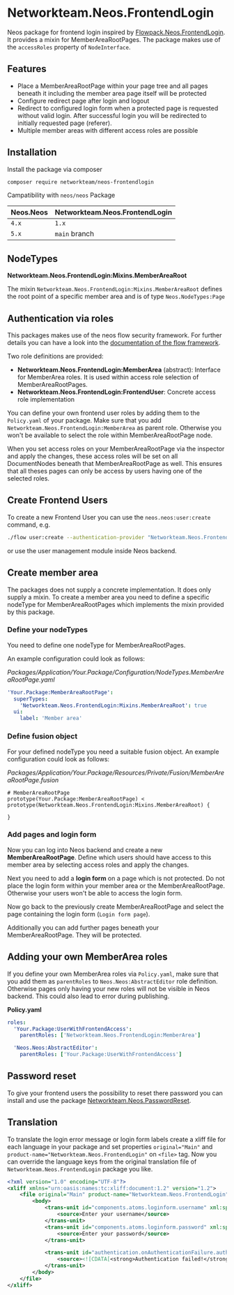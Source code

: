 # Networkteam.Neos.FrontendLogin

Neos package for frontend login inspired by  [Flowpack.Neos.FrontendLogin](https://github.com/Flowpack/Flowpack.Neos.FrontendLogin).
It provides a mixin for MemberAreaRootPages. The package makes use of the `accessRoles` property of `NodeInterface`.

## Features

* Place a MemberAreaRootPage within your page tree and all pages beneath it including the member area page itself will be protected
* Configure redirect page after login and logout 
* Redirect to configured login form when a protected page is requested without valid login.
  After successful login you will be redirected to initially requested page (referer).
* Multiple member areas with different access roles are possible

## Installation

Install the package via composer

```bash
composer require networkteam/neos-frontendlogin
```

Campatibility with `neos/neos` Package

| Neos.Neos | Networkteam.Neos.FrontendLogin |
|-----------|--------------------------------|
| `4.x`     | `1.x`                          |
| `5.x`     | `main` branch                  |

## NodeTypes

**Networkteam.Neos.FrontendLogin:Mixins.MemberAreaRoot**

The mixin `Networkteam.Neos.FrontendLogin:Mixins.MemberAreaRoot` defines the root point of a specific
member area and is of type `Neos.NodeTypes:Page`

## Authentication via roles

This packages makes use of the neos flow security framework. For further details you can have a look into the
[documentation of the flow framework](https://flowframework.readthedocs.io/en/stable/TheDefinitiveGuide/PartIII/Security.html?highlight=roles#defining-privileges-policies).

Two role definitions are provided:
* **Networkteam.Neos.FrontendLogin:MemberArea** (abstract): Interface for MemberArea roles. It is used within 
  access role selection of MemberAreaRootPages.
* **Networkteam.Neos.FrontendLogin:FrontendUser**: Concrete access role implementation

You can define your own frontend user roles by adding them to the `Policy.yaml` of your package. Make sure that you add 
`Networkteam.Neos.FrontendLogin:MemberArea` as parent role. Otherwise you won't be available to select the role within 
MemberAreaRootPage node.

When you set access roles on your MemberAreaRootPage via the inspector and apply the changes, these access roles will be set on all 
DocumentNodes beneath that MemberAreaRootPage as well. This ensures that all theses pages can only be access by users 
having one of the selected roles.

## Create Frontend Users

To create a new Frontend User you can use the `neos.neos:user:create` command, e.g.
 
```bash
./flow user:create --authentication-provider "Networkteam.Neos.FrontendLogin:Frontend" --roles "Networkteam.Neos.FrontendLogin:FrontendUser"
```

or use the user management module inside Neos backend.


## Create member area

The packages does not supply a concrete implementation. It does only supply a mixin.
To create a member area you need to define a specific nodeType for MemberAreaRootPages which 
implements the mixin provided by this package.

### Define your nodeTypes

You need to define one nodeType for MemberAreaRootPages.

An example configuration could look as follows:

*Packages/Application/Your.Package/Configuration/NodeTypes.MemberAreaRootPage.yaml*
```yaml
'Your.Package:MemberAreaRootPage':
  superTypes:
    'Networkteam.Neos.FrontendLogin:Mixins.MemberAreaRoot': true
  ui:
    label: 'Member area'
```

### Define fusion object

For your defined nodeType you need a suitable fusion object. An example configuration could look as follows:

*Packages/Application/Your.Package/Resources/Private/Fusion/MemberAreaRootPage.fusion*
```fusion
# MemberAreaRootPage
prototype(Your.Package:MemberAreaRootPage) < prototype(Networkteam.Neos.FrontendLogin:Mixins.MemberAreaRoot) {

}
```

### Add pages and login form

Now you can log into Neos backend and create a new **MemberAreaRootPage**. Define which users should have access to this 
member area by selecting access roles and apply the changes.

Next you need to add a **login form** on a page which is not protected. Do not place the login form within 
your member area or the MemberAreaRootPage. Otherwise your users won't be able to access the login form.

Now go back to the previously create MemberAreaRootPage and select the page containing the login form (`Login form page`).

Additionally you can add further pages beneath your MemberAreaRootPage. They will be protected.

## Adding your own MemberArea roles

If you define your own MemberArea roles via `Policy.yaml`, make sure that you add them as `parentRoles` to
`Neos.Neos:AbstractEditor` role definition. Otherwise pages only having your new roles will not be visible in Neos backend.
This could also lead to error during publishing. 

**Policy.yaml**

```yaml
roles:
  'Your.Package:UserWithFrontendAccess':
    parentRoles: ['Networkteam.Neos.FrontendLogin:MemberArea']

  'Neos.Neos:AbstractEditor':
    parentRoles: ['Your.Package:UserWithFrontendAccess']
```

## Password reset

To give your frontend users the possibility to reset there password you can install and use the package [Networkteam.Neos.PasswordReset](https://github.com/networkteam/Networkteam.Neos.PasswordReset).

## Translation

To translate the login error message or login form labels create a xliff file for each language in your package and 
set properties `original="Main"` and `product-name="Networkteam.Neos.FrontendLogin"` on `<file>` tag. Now you can
override the language keys from the original translation file of `Networkteam.Neos.FrontendLogin` package you like.

```xml
<?xml version="1.0" encoding="UTF-8"?>
<xliff xmlns="urn:oasis:names:tc:xliff:document:1.2" version="1.2">
    <file original="Main" product-name="Networkteam.Neos.FrontendLogin" source-language="en" datatype="plaintext">
        <body>
            <trans-unit id="components.atoms.loginform.username" xml:space="preserve">
                <source>Enter your username</source>
            </trans-unit>
            <trans-unit id="components.atoms.loginform.password" xml:space="preserve">
                <source>Enter your password</source>
            </trans-unit>

            <trans-unit id="authentication.onAuthenticationFailure.authenticationFailed" xml:space="preserve">
                <source><![CDATA[<strong>Authentication failed!</strong><br />The login could not be performed with the given credentials.]]></source>
            </trans-unit>
        </body>
    </file>
</xliff>

```